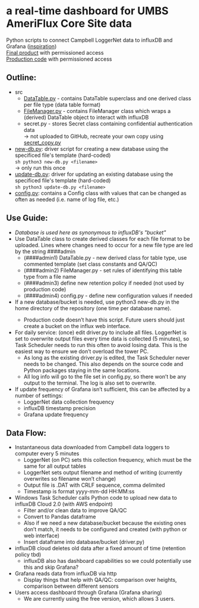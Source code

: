 # a real-time dashboard for UMBS AmeriFlux Core Site data
Python scripts to connect Campbell LoggerNet data to influxDB and Grafana 
([inspiration](https://ameriflux.lbl.gov/real-time-data-view-using-influxdb-and-grafana/))    
[Final product](https://umbsflux.grafana.net/d/VyqSwgR7k/umbs-ameriflux-stats?orgId=1&theme=dark) with permissioned access   
[Production code](https://github.com/um-biological-station/AmeriFlux-dashboard-sync) with permissioned access


## Outline:  
- src
    - [DataTable.py](src/DataTable.py) - contains DataTable superclass and one derived class per file type (data table format)
    - [FileManager.py](src/FileManager.py) - contains FileManager class which wraps a (derived) DataTable object to interact with influxDB
    - secret.py - stores Secret class containing confidential authentication data  
        &#8594; not uploaded to GitHub, recreate your own copy using [secret_copy.py](src/secret_copy.py)
- [new-db.py](new-db.py): driver script for creating a new database using the specificed file's template (hard-coded)  
    ```sh python3 new-db.py <filename> ```  
    &#8594; only run this once
- [update-db.py](update-db.py): driver for updating an existing database using the specificed file's template (hard-coded)  
    ```sh python3 update-db.py <filename> ```
- [config.py](config.py): contains a Config class with values that can be changed as often as needed (i.e. name of log file, etc.)


## Use Guide:
- *Database is used here as synonymous to influxDB's "bucket"*
- Use DataTable class to create derived classes for each file format to be uploaded. Lines where changes need to occur for a new file type are led by the string ####admin  
    - (####admin1) DataTable.py - new derived class for table type, use commented template (set class constants and QA/QC)
    - (####admin2) FileManager.py - set rules of identifying this table type from a file name
    - (####admin3) define new retention policy if needed (not used by production code)
    - (####admin4) config.py - define new configuration values if needed
- If a new database/bucket is needed, use python3 new-db.py <filename> in the home directory of the repository (one time per database name).
    - Production code doesn’t have this script. Future users should just create a bucket on the influx web interface.
- For daily service: (once) edit driver.py to include all files. LoggerNet is set to overwrite output files every time data is collected (5 minutes), so Task Scheduler needs to run this often to avoid losing data. This is the easiest way to ensure we don’t overload the tower PC. 
    - As long as the existing driver.py is edited, the Task Scheduler never needs to be changed. This also depends on the source code and Python packages staying in the same locations.
    - All log info will go to the file set in config.py, so there won’t be any output to the terminal. The log is also set to overwrite.
- If update frequency of Grafana isn’t sufficient, this can be affected by a number of settings:
    - LoggerNet data collection frequency
    - influxDB timestamp precision
    - Grafana update frequency


## Data Flow:
- Instantaneous data downloaded from Campbell data loggers to computer every 5 minutes
    - LoggerNet (on PC) sets this collection frequency, which must be the same for all output tables
    - LoggerNet sets output filename and method of writing (currently overwrites so filename won’t change)
    - Output file is .DAT with CRLF sequence, comma delimited
    - Timestamp is format yyyy-mm-dd HH:MM:ss
- Windows Task Scheduler calls Python code to upload new data to influxDB Cloud 2.0 (with AWS endpoint)
    - Filter and/or clean data to improve QA/QC
    - Convert to Pandas dataframe
    - Also if we need a new database/bucket because the existing ones don’t match, it needs to be configured and created (with python or web interface)
    - Insert dataframe into database/bucket (driver.py)
- influxDB cloud deletes old data after a fixed amount of time (retention policy tbd)
    - influxDB also has dashboard capabilities so we could potentially use this and skip Grafana?
- Grafana reads data from influxDB via http
    - Display things that help with QA/QC: comparison over heights, comparison between different sensors
- Users access dashboard through Grafana (Grafana sharing) 
    - We are currently using the free version, which allows 3 users. 




